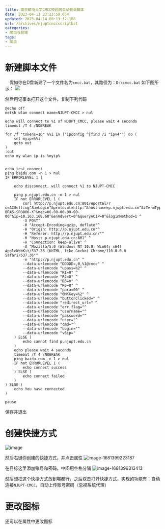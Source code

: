 ```yaml
---
title: 南京邮电大学CMCC校园网自动登录脚本
date: 2023-04-13 23:23:59.654
updated: 2023-04-14 00:13:12.186
url: /archives/njuptcmccscriptbat
categories: 
- 爬虫与前端
tags: 
- 爬虫
---
```


# 新建脚本文件
&emsp;假如你在D盘新建了一个文件名为`cmcc.bat`，其路径为：`D:\cmcc.bat`
如下图所示：
![](https://imagere.oss-cn-beijing.aliyuncs.com/img20230227/202304132317073.png?x-oss-process=style/yasuo)

然后用记事本打开这个文件，复制下列代码
```shell
@echo off
netsh wlan connect name=NJUPT-CMCC > nul

echo will connect to %1 of NJUPT_CMCC, please wait 4 seconds
timeout /T 4 /NOBREAK

for /f "tokens=16" %%i in ('ipconfig ^|find /i "ipv4"') do (
	set myip=%%i
	goto out
)
:out
echo my wlan ip is %myip%


echo test connect
ping baidu.com -n 1 > nul
IF ERRORLEVEL 1 (

	echo disconnect, will connect %1 to NJUPT-CMCC

	ping p.njupt.edu.cn -n 1 > nul
	IF not ERRORLEVEL 1 (
		curl http://p.njupt.edu.cn:801/eportal/?c=ACSetting^&a=Login^&protocol=http:^&hostname=p.njupt.edu.cn^&iTermType=1^&wlanuserip=10.163.168.60^&wlanacip=null^&wlanacname=XL-BRAS-SR8806-X^&mac=00-00-00-00-00-00^&ip=10.163.168.60^&enAdvert=0^&queryACIP=0^&loginMethod=1 ^
		-X POST^
		-H "Accept-Encoding=gzip, deflate"^
		-H "Origin: http://p.njupt.edu.cn"^
		-H "Referer: http://p.njupt.edu.cn/"^
		-H "Host: p.njupt.edu.cn:801" ^
		-H "Connection: keep-alive" ^
		-A "Mozilla/5.0 (Windows NT 10.0; Win64; x64) AppleWebKit/537.36 (KHTML, like Gecko) Chrome/110.0.0.0 Safari/537.36"^
		-e "http://p.njupt.edu.cn" ^
		--data-urlencode "DDDDD=,0,%1@cmcc" ^
		--data-urlencode "upass=%2" ^
		--data-urlencode "R1=0" ^
		--data-urlencode "R2=0" ^
		--data-urlencode "R3=0" ^
		--data-urlencode "R6=0" ^
		--data-urlencode "para=00" ^
		--data-urlencode "0MKKey=%2" ^
		--data-urlencode "buttonClicked=" ^
		--data-urlencode "redirect_url=" ^
		--data-urlencode "err_flag="^
		--data-urlencode "username="^
		--data-urlencode "password="^
		--data-urlencode "user="^
		--data-urlencode "cmd="^
		--data-urlencode "Login="^
		--data-urlencode "v6ip="
	) ELSE (
		echo cannot find p.njupt.edu.cn
	)		
	echo please wait 4 seconds
	timeout /T 4 /NOBREAK
	ping baidu.com -n 1 > nul
	IF not ERRORLEVEL 1 (
		echo connect success
	) ELSE (
		echo connect failed
	)
) ELSE (
	echo You have connected
)

pause

```

保存并退出

# 创建快捷方式
![image](https://imagere.oss-cn-beijing.aliyuncs.com/HaloFiles/image.png?x-oss-process=style/yasuo)

然后右键你创建的快捷方式，并点击属性
![image-1681399223187](https://imagere.oss-cn-beijing.aliyuncs.com/HaloFiles/image-1681399223187.png?x-oss-process=style/yasuo)

在目标这里添加账号和密码，中间用空格分隔
![image-1681399313413](https://imagere.oss-cn-beijing.aliyuncs.com/HaloFiles/image-1681399313413.png?x-oss-process=style/yasuo)

然后想把这个快捷方式放到哪都行，之后双击打开快捷方式，实现的功能有：自动连接`NJUPT-CMCC`，自动上传账号密码（忽视系统代理）

# 更改图标
还可以在属性中更改图标
